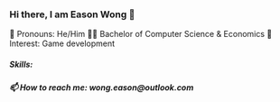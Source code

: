 <h3> Hi there, I am Eason Wong 👋 </h3> 

👺 Pronouns: He/Him 
👨‍🎓 Bachelor of Computer Science & Economics
👾 Interest: Game development 

<h5> Skills: 
<i class="devicon-css3-plain-wordmark colored"></i>


<h5> 📫 How to reach me: 
wong.eason@outlook.com 

